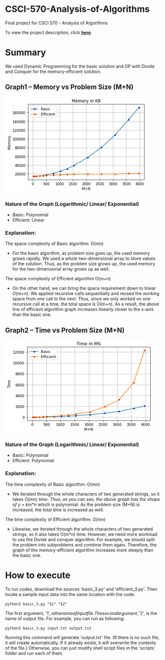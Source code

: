 # CSCI-570-Analysis-of-Algorithms

Final project for CSCI 570 - Analysis of Algorithms

To view the project description, click **[here](contents/CSCI570_Spring_FinalProject.pdf)**.

# Summary
We used Dynamic Programming for the basic solution and DP with Divide and Conquer for the memory-efficient solution.

## Graph1 – Memory vs Problem Size (M+N)

![graph1-memory](contents/graph1_memory.png)

### Nature of the Graph (Logarithmic/ Linear/ Exponential)

- Basic: Polynomial
- Efficient: Linear

### Explanation:

The space complexity of Basic algorithm: O(mn)

- For the basic algorithm, as problem size goes up, the used memory grows rapidly. We used a whole two-dimensional array to store values of the solution. Thus, as the problem size grows up, the used memory for the two-dimensional array grows up as well.

The space complexity of Efficient algorithm O(m+n)

- On the other hand, we can bring the space requirement down to linear O(m+n). We applied recursive calls sequentially and reused the working space from one call to the next. Thus, since we only worked on one recursive call at a time, the total space is O(m+n). As a result, the above line of efficient algorithm graph increases linearly closer to the x-axis than the basic one.

## Graph2 – Time vs Problem Size (M+N)

![graph2-time](contents/graph2_time.png)

### Nature of the Graph (Logarithmic/ Linear/ Exponential)

- Basic: Polynomial
- Efficient: Polynomial

### Explanation:

The time complexity of Basic algorithm: O(mn)

- We iterated through the whole characters of two generated strings, so it takes O(m*n) time. Thus, as you can see, the above graph has the shape of y = k*m\*n which is polynomial. As the problem size (M+N) is increased, the total time is increased as well.

The time complexity of Efficient algorithm: O(mn)

- Likewise, we iterated through the whole characters of two generated strings, so it also takes O(m\*n) time. However, we need more workload to use the Divide and conquer algorithm. For example, we should split the problem into subproblems and combine them again. Therefore, the graph of the memory-efficient algorithm increases more steeply than the basic one.

# How to execute

To run codes, download the sources 'basic_3.py' and 'efficient_3.py'. Then locate a sample input data into the same location with the code.

```
python3 basic_3.py "$1" "$2"
```

The first argument, '$1', is the name of input file. The second argument, '$2', is the name of output file. For example, you can run as following:

```
python3 basic_3.py input.txt output.txt
```

Running this command will generate 'output.txt' file. (If there is no such file, it will create automatically. If it already exists, it will overwrite the contents of the file.)
Otherwise, you can just modify shell script files in the 'scripts' folder and run each of them.
